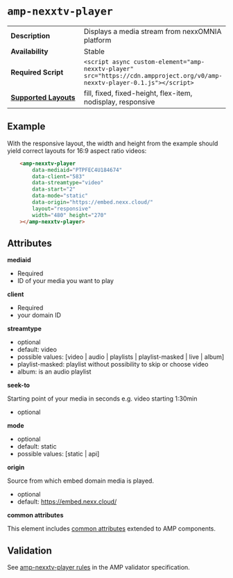 <!---
Copyright 2017 The AMP HTML Authors. All Rights Reserved.

Licensed under the Apache License, Version 2.0 (the "License");
you may not use this file except in compliance with the License.
You may obtain a copy of the License at

      http://www.apache.org/licenses/LICENSE-2.0

Unless required by applicable law or agreed to in writing, software
distributed under the License is distributed on an "AS-IS" BASIS,
WITHOUT WARRANTIES OR CONDITIONS OF ANY KIND, either express or implied.
See the License for the specific language governing permissions and
limitations under the License.
-->

# <a name="amp-nexxtv-player"></a> `amp-nexxtv-player`

<table>
  <tr>
    <td width="40%"><strong>Description</strong></td>
    <td>Displays a media stream from nexxOMNIA platform</td>
  </tr>
  <tr>
    <td width="40%"><strong>Availability</strong></td>
    <td>Stable</td>
  </tr>
  <tr>
    <td width="40%"><strong>Required Script</strong></td>
    <td><code>&lt;script async custom-element="amp-nexxtv-player" src="https://cdn.ampproject.org/v0/amp-nexxtv-player-0.1.js">&lt;/script></code></td>
  </tr>
  <tr>
    <td class="col-fourty"><strong><a href="https://www.ampproject.org/docs/guides/responsive/control_layout.html">Supported Layouts</a></strong></td>
    <td>fill, fixed, fixed-height, flex-item, nodisplay, responsive</td>
  </tr>
</table>

## Example

With the responsive layout, the width and height from the example should yield correct layouts for 16:9 aspect ratio videos:

```html
    <amp-nexxtv-player
        data-mediaid="PTPFEC4U184674"
        data-client="583"
        data-streamtype="video"
        data-start="2"
        data-mode="static"
        data-origin="https://embed.nexx.cloud/"
        layout="responsive"
        width="480" height="270"
    ></amp-nexxtv-player>

```

## Attributes

**mediaid**

* Required
* ID of your media you want to play

**client**

* Required
* your domain ID

**streamtype**

* optional
* default: video
* possible values: [video | audio | playlists | playlist-masked | live | album]
* playlist-masked: playlist without possibility to skip or choose video
* album: is an audio playlist

**seek-to**

Starting point of your media in seconds e.g. video starting 1:30min

* optional

**mode**

* optional
* default: static
* possible values: [static | api]


**origin**

Source from which embed domain media is played.

* optional
* default: https://embed.nexx.cloud/


**common attributes**

This element includes [common attributes](https://www.ampproject.org/docs/reference/common_attributes) extended to AMP components.

## Validation

See [amp-nexxtv-player rules](https://github.com/ampproject/amphtml/blob/master/extensions/amp-nexxtv-player/0.1/validator-amp-nexxtv-player.protoascii) in the AMP validator specification.
